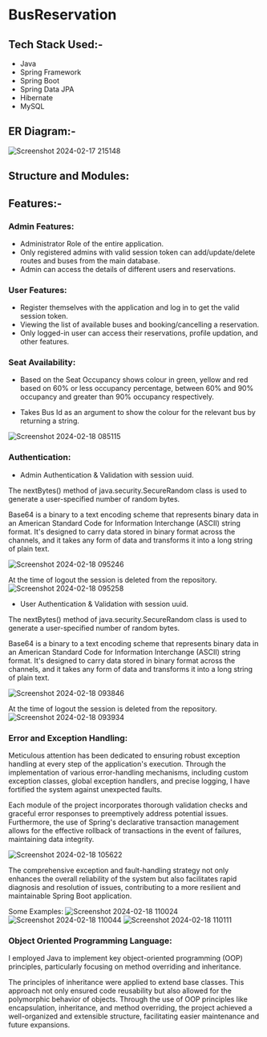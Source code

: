 # BusReservation

## Tech Stack Used:-

* Java
* Spring Framework
* Spring Boot
* Spring Data JPA
* Hibernate
* MySQL

## ER Diagram:-

![Screenshot 2024-02-17 215148](https://github.com/DhavalSharma19/BusReservation/assets/79095659/dff769b9-4835-4b90-a883-b64dabdca7ec)

## Structure and Modules: 


## Features:-

### Admin Features:

* Administrator Role of the entire application.
* Only registered admins with valid session token can add/update/delete routes and buses from the main database.
* Admin can access the details of different users and reservations.

### User Features:

* Register themselves with the application and log in to get the valid session token.
* Viewing the list of available buses and booking/cancelling a reservation.
* Only logged-in user can access their reservations, profile updation, and other features.

### Seat Availability:

* Based on the Seat Occupancy shows colour in green, yellow and red based on 60% or less occupancy percentage, between 60% and 90% occupancy and greater than 90% occupancy respectively. 

* Takes Bus Id as an argument to show the colour for the relevant bus by returning a string.

![Screenshot 2024-02-18 085115](https://github.com/DhavalSharma19/BusReservation/assets/79095659/7d15751e-4ba2-4888-9ffd-e5aa8c50db6b)

### Authentication:

* Admin Authentication & Validation with session uuid.

The nextBytes() method of java.security.SecureRandom class is used to generate a user-specified number of random bytes.<br/>

Base64 is a binary to a text encoding scheme that represents binary data in an American Standard Code for Information Interchange (ASCII) string format. It's designed to carry data stored in binary format across the channels, and it takes any form of data and transforms it into a long string of plain text.

![Screenshot 2024-02-18 095246](https://github.com/DhavalSharma19/BusReservation/assets/79095659/762103c5-6ad0-4140-9b20-2bb2d1d26572)

At the time of logout the session is deleted from the repository. <br/>
![Screenshot 2024-02-18 095258](https://github.com/DhavalSharma19/BusReservation/assets/79095659/43e2228c-1932-417a-a44a-0aa44cc2e617)

* User Authentication & Validation with session uuid.

The nextBytes() method of java.security.SecureRandom class is used to generate a user-specified number of random bytes.<br/>

Base64 is a binary to a text encoding scheme that represents binary data in an American Standard Code for Information Interchange (ASCII) string format. It's designed to carry data stored in binary format across the channels, and it takes any form of data and transforms it into a long string of plain text.

![Screenshot 2024-02-18 093846](https://github.com/DhavalSharma19/BusReservation/assets/79095659/d9da77cd-dc99-4623-9003-a66f992d5f80)

At the time of logout the session is deleted from the repository. <br/>
![Screenshot 2024-02-18 093934](https://github.com/DhavalSharma19/BusReservation/assets/79095659/0df31620-71d9-46a5-8283-a8f03d56f639)

### Error and Exception Handling:

Meticulous attention has been dedicated to ensuring robust exception handling at every step of the application's execution. Through the implementation of various error-handling mechanisms, including custom exception classes, global exception handlers, and precise logging, I have fortified the system against unexpected faults. <br/>

Each module of the project incorporates thorough validation checks and graceful error responses to preemptively address potential issues. Furthermore, the use of Spring's declarative transaction management allows for the effective rollback of transactions in the event of failures, maintaining data integrity. <br/>

![Screenshot 2024-02-18 105622](https://github.com/DhavalSharma19/BusReservation/assets/79095659/7983a5f7-4b1d-451f-a623-319a9c83529b)

The comprehensive exception and fault-handling strategy not only enhances the overall reliability of the system but also facilitates rapid diagnosis and resolution of issues, contributing to a more resilient and maintainable Spring Boot application.

Some Examples:
![Screenshot 2024-02-18 110024](https://github.com/DhavalSharma19/BusReservation/assets/79095659/7608d464-ce2b-439f-b6aa-80d1e032c481)
![Screenshot 2024-02-18 110044](https://github.com/DhavalSharma19/BusReservation/assets/79095659/d2863089-7b4b-4cac-a97b-7b2ce855186c)
![Screenshot 2024-02-18 110111](https://github.com/DhavalSharma19/BusReservation/assets/79095659/cc52a168-46ba-41d5-a439-05ac6d049032)

### Object Oriented Programming Language:

 I employed Java to implement key object-oriented programming (OOP) principles, particularly focusing on method overriding and inheritance. <br/>

The principles of inheritance were applied to extend base classes. This approach not only ensured code reusability but also allowed for the polymorphic behavior of objects. Through the use of OOP principles like encapsulation, inheritance, and method overriding, the project achieved a well-organized and extensible structure, facilitating easier maintenance and future expansions.
